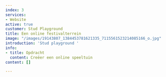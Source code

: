 ```yaml
---
index: 3
services:
- Website
active: true
customer: Stud Playground
title: Een online festivalterrein
image: "/images/19143807_1384453781621335_7115561523214085166_o.jpg"
introduction: 'Stud playground '
info:
- title: Opdracht
  content: Creëer een online speeltuin
content: []

---
```

